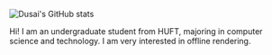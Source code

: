 ![Dusai's GitHub stats](https://github-readme-stats.vercel.app/api?username=GraphicsEnthusiast&show_icons=true&theme=radical)

Hi! I am an undergraduate student from HUFT, majoring in computer science and technology. I am very interested in offline rendering.
